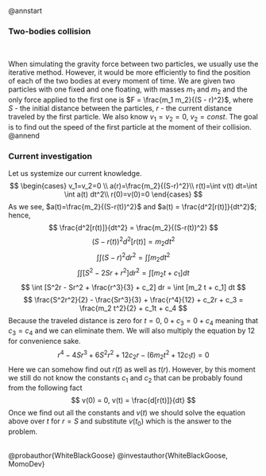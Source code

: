 @annstart

### Two-bodies collision

<br>

When simulating the gravity force between two particles, we usually use the iterative method. 
However, it would be more efficiently to find the position of each of the two bodies at every moment of time. 
We are given two particles with one fixed and one floating, with masses $m_1$ and $m_2$ and the only 
force applied to the first one is $F = \frac{m_1 m_2}{(S - r)^2}$, where $S$ - the initial distance 
between the particles, $r$ - the current distance traveled by the first particle. We also know 
$v_1 = v_2 = 0$, $v_2 = const$. The goal is to find out the speed of the first particle at the moment 
of their collision.
@annend

### Current investigation
Let us systemize our current knowledge.
$$
\begin{cases}
v_1=v_2=0 \\
a(r)=\frac{m_2}{(S-r)^2}\\ 
r(t)=\int v(t) dt=\int \int a(t) dt^2\\
r(0)=v(0)=0
\end{cases}
$$
As we see, $a(t)=\frac{m_2}{(S-r(t))^2}$ and $a(t) = \frac{d^2[r(t)]}{dt^2}$; hence, 
$$
\frac{d^2[r(t)]}{dt^2} = \frac{m_2}{(S-r(t))^2}
$$
$$
(S-r(t))^2 d^2[r(t)] = m_2 dt^2
$$
$$
\int \int (S-r)^2 dr^2 = \int \int m_2 dt^2
$$
$$
\int \int [S^2 - 2Sr + r^2] dr^2 = \int [m_2 t + c_1] dt
$$
$$
\int [S^2r - Sr^2 + \frac{r^3}{3} + c_2] dr = \int [m_2 t + c_1] dt
$$
$$
\frac{S^2r^2}{2} - \frac{Sr^3}{3} + \frac{r^4}{12} + c_2r + c_3 = \frac{m_2 t^2}{2} + c_1t + c_4
$$
Because the traveled distance is zero for $t=0$, $0 + c_3 = 0 + c_4$ meaning that $c_3 = c_4$ and we 
can eliminate them. We will also multiply the equation by 12 for convenience sake.
$$
r^4 - 4Sr^3 + 6S^2r^2 + 12c_2r - (6m_2 t^2 + 12c_1t) = 0
$$
Here we can somehow find out $r(t)$ as well as $t(r)$. However, by this moment we still do not know 
the constants $c_1$ and $c_2$ that can be probably found from the following fact
$$
v(0) = 0,  v(t) = \frac{d[r(t)]}{dt}
$$
Once we find out all the constants and $v(t)$ we should solve the equation above over $t$ for $r = S$ and
substitute $v(t_0)$ which is the answer to the problem.
<br>
<br>

@probauthor{WhiteBlackGoose}
@investauthor{WhiteBlackGoose, MomoDev}